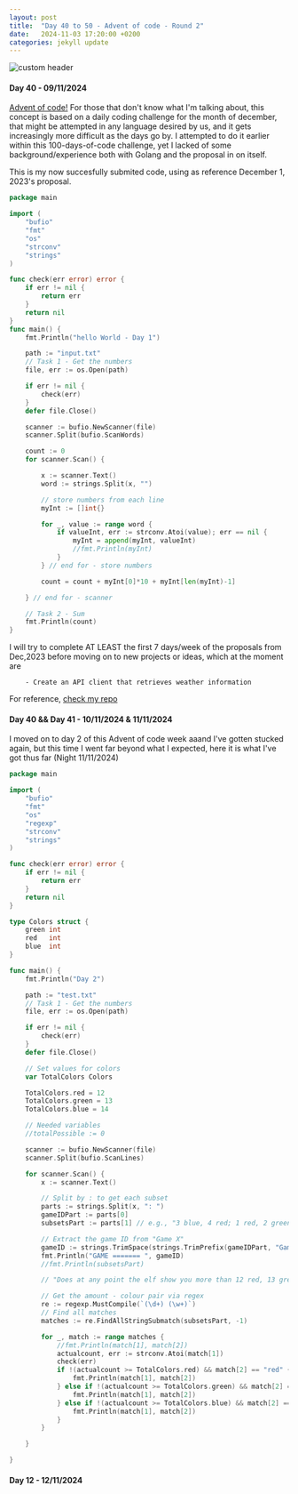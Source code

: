 ```yaml
---
layout: post
title:  "Day 40 to 50 - Advent of code - Round 2"
date:   2024-11-03 17:20:00 +0200
categories: jekyll update
---
```



![custom header](https://raw.githubusercontent.com/Akirapearl/jekyll_blog/main/assets/images/maik-jonietz.jpg)

#### Day 40 - 09/11/2024

[Advent of code!](https://adventofcode.com/2024/about) For those that don't know what I'm talking about, this concept is based on a daily coding challenge for the month of december, that might be attempted in any language desired by us, and it gets increasingly more difficult as the days go by. I attempted to do it earlier within this 100-days-of-code challenge, yet I lacked of some background/experience both with Golang and the proposal in on itself.

This is my now succesfully submited code, using as reference December 1, 2023's proposal.

```go
package main

import (
	"bufio"
	"fmt"
	"os"
	"strconv"
	"strings"
)

func check(err error) error {
	if err != nil {
		return err
	}
	return nil
}
func main() {
	fmt.Println("hello World - Day 1")

	path := "input.txt"
	// Task 1 - Get the numbers
	file, err := os.Open(path)

	if err != nil {
		check(err)
	}
	defer file.Close()

	scanner := bufio.NewScanner(file)
	scanner.Split(bufio.ScanWords)

	count := 0
	for scanner.Scan() {

		x := scanner.Text()
		word := strings.Split(x, "")

		// store numbers from each line
		myInt := []int{}

		for _, value := range word {
			if valueInt, err := strconv.Atoi(value); err == nil {
				myInt = append(myInt, valueInt)
				//fmt.Println(myInt)
			}
		} // end for - store numbers

		count = count + myInt[0]*10 + myInt[len(myInt)-1]

	} // end for - scanner

	// Task 2 - Sum
	fmt.Println(count)
}
```

I will try to complete AT LEAST the first 7 days/week of the proposals from Dec,2023 before moving on to new projects or ideas, which at the moment are
```
    - Create an API client that retrieves weather information 
```
For reference, [check my repo](https://github.com/Akirapearl/Advent-of-code-2024/tree/main)

#### Day 40 && Day 41 - 10/11/2024 & 11/11/2024

I moved on to day 2 of this Advent of code week aaand I've gotten stucked again, but this time I went far beyond what I expected, here it is what I've got thus far (Night 11/11/2024)

```go
package main

import (
	"bufio"
	"fmt"
	"os"
	"regexp"
	"strconv"
	"strings"
)

func check(err error) error {
	if err != nil {
		return err
	}
	return nil
}

type Colors struct {
	green int
	red   int
	blue  int
}

func main() {
	fmt.Println("Day 2")

	path := "test.txt"
	// Task 1 - Get the numbers
	file, err := os.Open(path)

	if err != nil {
		check(err)
	}
	defer file.Close()

	// Set values for colors
	var TotalColors Colors

	TotalColors.red = 12
	TotalColors.green = 13
	TotalColors.blue = 14

	// Needed variables
	//totalPossible := 0

	scanner := bufio.NewScanner(file)
	scanner.Split(bufio.ScanLines)

	for scanner.Scan() {
		x := scanner.Text()

		// Split by : to get each subset
		parts := strings.Split(x, ": ")
		gameIDPart := parts[0]
		subsetsPart := parts[1] // e.g., "3 blue, 4 red; 1 red, 2 green, 6 blue; 2 green"

		// Extract the game ID from "Game X"
		gameID := strings.TrimSpace(strings.TrimPrefix(gameIDPart, "Game "))
		fmt.Println("GAME ======= ", gameID)
		//fmt.Println(subsetsPart)

		// "Does at any point the elf show you more than 12 red, 13 green, or 14 blue cubes at one time? If not, the game is valid."

		// Get the amount - colour pair via regex
		re := regexp.MustCompile(`(\d+) (\w+)`)
		// Find all matches
		matches := re.FindAllStringSubmatch(subsetsPart, -1)

		for _, match := range matches {
			//fmt.Println(match[1], match[2])
			actualcount, err := strconv.Atoi(match[1])
			check(err)
			if !(actualcount >= TotalColors.red) && match[2] == "red" {
				fmt.Println(match[1], match[2])
			} else if !(actualcount >= TotalColors.green) && match[2] == "green" {
				fmt.Println(match[1], match[2])
			} else if !(actualcount >= TotalColors.blue) && match[2] == "blue" {
				fmt.Println(match[1], match[2])
			}
		}

	}

}

```

#### Day 12 - 12/11/2024


